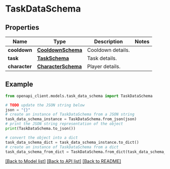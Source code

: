 # TaskDataSchema


## Properties

Name | Type | Description | Notes
------------ | ------------- | ------------- | -------------
**cooldown** | [**CooldownSchema**](CooldownSchema.md) | Cooldown details. | 
**task** | [**TaskSchema**](TaskSchema.md) | Task details. | 
**character** | [**CharacterSchema**](CharacterSchema.md) | Player details. | 

## Example

```python
from openapi_client.models.task_data_schema import TaskDataSchema

# TODO update the JSON string below
json = "{}"
# create an instance of TaskDataSchema from a JSON string
task_data_schema_instance = TaskDataSchema.from_json(json)
# print the JSON string representation of the object
print(TaskDataSchema.to_json())

# convert the object into a dict
task_data_schema_dict = task_data_schema_instance.to_dict()
# create an instance of TaskDataSchema from a dict
task_data_schema_from_dict = TaskDataSchema.from_dict(task_data_schema_dict)
```
[[Back to Model list]](../README.md#documentation-for-models) [[Back to API list]](../README.md#documentation-for-api-endpoints) [[Back to README]](../README.md)


